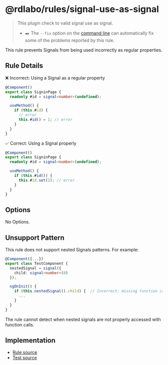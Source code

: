# @rdlabo/rules/signal-use-as-signal

> This plugin check to valid signal use as signal.
>
> - ✒️ The `--fix` option on the [command line](https://eslint.org/docs/user-guide/command-line-interface#fixing-problems) can automatically fix some of the problems reported by this rule.

This rule prevents Signals from being used incorrectly as regular properties.

## Rule Details

❌ Incorrect: Using a Signal as a regular property

```ts
@Component()
export class SigninPage {
  readonly #id = signal<number>(undefined);

  useMethod() {
    if (this.#id) {
      // error
      this.#id() = 1; // error
    }
  }
}
```

✅ Correct: Using a Signal properly

```ts
@Component()
export class SigninPage {
  readonly #id = signal<number>(undefined);

  useMethod() {
    if (this.#id()) {
      this.#id.set(1); // error
    }
  }
}
```

## Options

No Options.

## Unsupport Pattern

This rule does not support nested Signals patterns. For example:

```ts
@Component({...})
export class TestComponent {
  nestedSignal = signal({
    child: signal<number>(0)
  });

  ngOnInit() {
    if (this.nestedSignal().child) {  // Incorrect: missing function call
      ...
    }
  }
}
```

The rule cannot detect when nested signals are not properly accessed with function calls.

## Implementation

- [Rule source](../../src/rules/signal-use-as-signal.ts)
- [Test source](../../tests/rules/signal-use-as-signal.ts)
